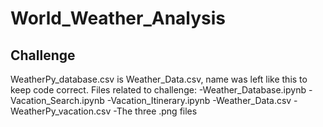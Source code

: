 # World_Weather_Analysis
## Challenge
WeatherPy_database.csv is Weather_Data.csv, name was left like this to keep code correct.
Files related to challenge:
    -Weather_Database.ipynb
    -Vacation_Search.ipynb
    -Vacation_Itinerary.ipynb
    -Weather_Data.csv
    -WeatherPy_vacation.csv
    -The three .png files
